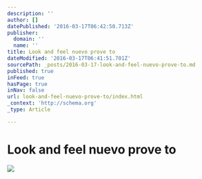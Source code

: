 ```yaml
---
description: ''
author: []
datePublished: '2016-03-17T06:42:50.713Z'
publisher:
  domain: ''
  name: ''
title: Look and feel nuevo prove to
dateModified: '2016-03-17T06:41:51.701Z'
sourcePath: _posts/2016-03-17-look-and-feel-nuevo-prove-to.md
published: true
inFeed: true
hasPage: true
inNav: false
url: look-and-feel-nuevo-prove-to/index.html
_context: 'http://schema.org'
_type: Article

---
```

# Look and feel nuevo prove to
![](https://the-grid-user-content.s3-us-west-2.amazonaws.com/9150031d-6129-42fc-91c4-7df57e4e4b28.png)